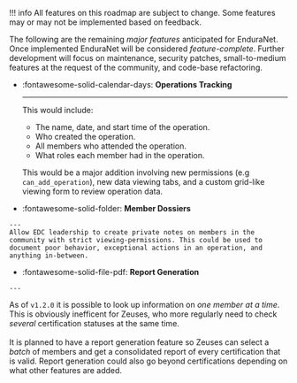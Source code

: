 !!! info
    All features on this roadmap are subject to change. Some features may or may not be implemented based on feedback.

The following are the remaining *major features* anticipated for EnduraNet. Once implemented EnduraNet will be considered *feature-complete*. Further development will focus on maintenance, security patches, small-to-medium features at the request of the community, and code-base refactoring.

<div class="grid cards" markdown>

-   :fontawesome-solid-calendar-days: __Operations Tracking__

    ---

    This would include:
    
    - The name, date, and start time of the operation.
    - Who created the operation.
    - All members who attended the operation.
    - What roles each member had in the operation.

    This would be a major addition involving new permissions (e.g `can_add_operation`), new data viewing tabs, and a custom grid-like viewing form to review operation data.

-    :fontawesome-solid-folder: __Member Dossiers__

    ---
    Allow EDC leadership to create private notes on members in the community with strict viewing-permissions. This could be used to document poor behavior, exceptional actions in an operation, and anything in-between.

-    :fontawesome-solid-file-pdf: __Report Generation__

    ---
   As of `v1.2.0` it is possible to look up information on *one member at a time*. This is obviously inefficent for Zeuses, who more regularly need to check *several* certification statuses at the same time.<br/><br/>It is planned to have a report generation feature so Zeuses can select a *batch* of members and get a consolidated report of every certification that is valid. Report generation could also go beyond certifications depending on what other features are added.


</div>